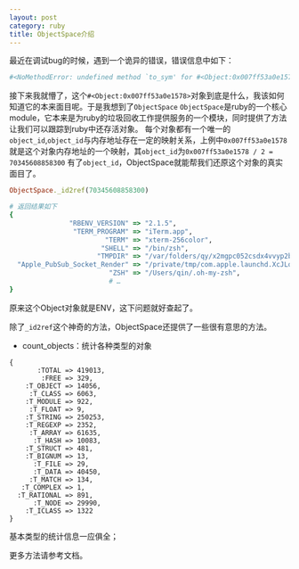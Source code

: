 ```yaml
---
layout: post
category: ruby
title: ObjectSpace介绍
---
```


最近在调试bug的时候，遇到一个诡异的错误，错误信息中如下：

```ruby
#<NoMethodError: undefined method `to_sym' for #<Object:0x007ff53a0e1578>>
```

接下来我就懵了，这个`#<Object:0x007ff53a0e1578>`对象到底是什么，我该如何知道它的本来面目呢。于是我想到了`ObjectSpace`
`ObjectSpace`是ruby的一个核心module，它本来是为ruby的垃圾回收工作提供服务的一个模块，同时提供了方法让我们可以跟踪到ruby中还存活对象。
每个对象都有一个唯一的`object_id`,`object_id`与内存地址存在一定的映射关系，上例中`0x007ff53a0e1578`就是这个对象内存地址的一个映射，其`object_id`为`0x007ff53a0e1578 / 2 = 70345608858300`
有了`object_id`，ObjectSpace就能帮我们还原这个对象的真实面目了。

```ruby
ObjectSpace._id2ref(70345608858300)

# 返回结果如下
{
               "RBENV_VERSION" => "2.1.5",
                "TERM_PROGRAM" => "iTerm.app",
                        "TERM" => "xterm-256color",
                       "SHELL" => "/bin/zsh",
                      "TMPDIR" => "/var/folders/qy/x2mgpc052csdx4vvyp2b7wsm0000gn/T/",
  "Apple_PubSub_Socket_Render" => "/private/tmp/com.apple.launchd.XcJLqAwJLx/Render",
                         "ZSH" => "/Users/qin/.oh-my-zsh",
                         # …
}
```
原来这个Object对象就是ENV，这下问题就好查起了。

除了`_id2ref`这个神奇的方法，ObjectSpace还提供了一些很有意思的方法。

- count_objects：统计各种类型的对象

```
{
       :TOTAL => 419013,
        :FREE => 329,
    :T_OBJECT => 14056,
     :T_CLASS => 6063,
    :T_MODULE => 922,
     :T_FLOAT => 9,
    :T_STRING => 250253,
    :T_REGEXP => 2352,
     :T_ARRAY => 61635,
      :T_HASH => 10083,
    :T_STRUCT => 481,
    :T_BIGNUM => 13,
      :T_FILE => 29,
      :T_DATA => 40450,
     :T_MATCH => 134,
   :T_COMPLEX => 1,
  :T_RATIONAL => 891,
      :T_NODE => 29990,
    :T_ICLASS => 1322
}
```
基本类型的统计信息一应俱全；

更多方法请参考文档。
